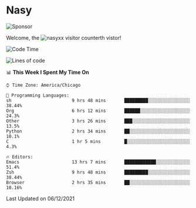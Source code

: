 # Nasy

<!--
<p align="center">
<img height="200" src="https://github-readme-stats.vercel.app/api?username=nasyxx&count_private=true&show_icons=true&theme=dracula&include_all_commits=true"/>
<img height="200" src="https://github-readme-stats.vercel.app/api/top-langs/?username=nasyxx&theme=dracula&hide=html,jupyter+notebook&count_private=true&show_icons=true"/>
</p>

  
----------------
-->

![Sponsor](https://img.shields.io/static/v1.svg?label=Sponsor&message=%E2%9D%A4&logo=GitHub&style=flat&color=pink)
 
Welcome, the ![nasyxx visitor counter](https://count.getloli.com/get/@nasyxx?theme=rule34)th vistor!
 
<!--START_SECTION:waka-->
![Code Time](http://img.shields.io/badge/Code%20Time-1%2C522%20hrs%2011%20mins-blue)

![Lines of code](https://img.shields.io/badge/From%20Hello%20World%20I%27ve%20Written-5.4%20million%20lines%20of%20code-blue)

📊 **This Week I Spent My Time On** 

```text
⌚︎ Time Zone: America/Chicago

💬 Programming Languages: 
sh                       9 hrs 48 mins       █████████░░░░░░░░░░░░░░░░   38.44% 
Org                      6 hrs 12 mins       ██████░░░░░░░░░░░░░░░░░░░   24.3% 
Other                    3 hrs 26 mins       ███░░░░░░░░░░░░░░░░░░░░░░   13.5% 
Python                   2 hrs 34 mins       ██░░░░░░░░░░░░░░░░░░░░░░░   10.1% 
C                        1 hr 5 mins         █░░░░░░░░░░░░░░░░░░░░░░░░   4.3%

🔥 Editors: 
Emacs                    13 hrs 7 mins       ████████████░░░░░░░░░░░░░   51.4% 
Zsh                      9 hrs 48 mins       █████████░░░░░░░░░░░░░░░░   38.44% 
Browser                  2 hrs 35 mins       ██░░░░░░░░░░░░░░░░░░░░░░░   10.16%

```


 Last Updated on 06/12/2021
<!--END_SECTION:waka-->

<!-- ![visitors](https://visitor-badge.laobi.icu/badge?page_id=nasyxx.nasyxx) -->
